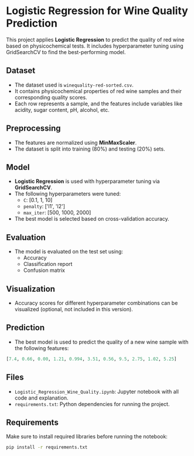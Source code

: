 # Logistic Regression for Wine Quality Prediction

This project applies **Logistic Regression** to predict the quality of red wine based on physicochemical tests. It includes hyperparameter tuning using GridSearchCV to find the best-performing model.

##  Dataset
- The dataset used is `winequality-red-sorted.csv`.
- It contains physicochemical properties of red wine samples and their corresponding quality scores.
- Each row represents a sample, and the features include variables like acidity, sugar content, pH, alcohol, etc.

##  Preprocessing
- The features are normalized using **MinMaxScaler**.
- The dataset is split into training (80%) and testing (20%) sets.

##  Model
- **Logistic Regression** is used with hyperparameter tuning via **GridSearchCV**.
- The following hyperparameters were tuned:
  - `C`: [0.1, 1, 10]
  - `penalty`: ['l1', 'l2']
  - `max_iter`: [500, 1000, 2000]
- The best model is selected based on cross-validation accuracy.

##  Evaluation
- The model is evaluated on the test set using:
  - Accuracy
  - Classification report
  - Confusion matrix

##  Visualization
- Accuracy scores for different hyperparameter combinations can be visualized (optional, not included in this version).

##  Prediction
- The best model is used to predict the quality of a new wine sample with the following features:
```python
[7.4, 0.66, 0.00, 1.21, 0.994, 3.51, 0.56, 9.5, 2.75, 1.02, 5.25]
```

##  Files
- `Logistic_Regression_Wine_Quality.ipynb`: Jupyter notebook with all code and explanation.
- `requirements.txt`: Python dependencies for running the project.

##  Requirements
Make sure to install required libraries before running the notebook:

```bash
pip install -r requirements.txt
```
